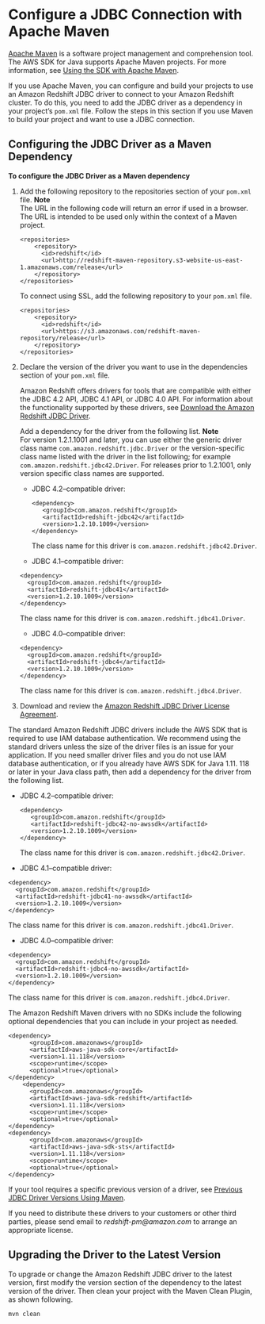 # Configure a JDBC Connection with Apache Maven<a name="configure-jdbc-connection-with-maven"></a>

[Apache Maven](https://maven.apache.org/) is a software project management and comprehension tool\. The AWS SDK for Java supports Apache Maven projects\. For more information, see [Using the SDK with Apache Maven](https://docs.aws.amazon.com/sdk-for-java/v1/developer-guide/setup-project-maven.html)\.

If you use Apache Maven, you can configure and build your projects to use an Amazon Redshift JDBC driver to connect to your Amazon Redshift cluster\. To do this, you need to add the JDBC driver as a dependency in your project’s `pom.xml` file\. Follow the steps in this section if you use Maven to build your project and want to use a JDBC connection\. 

## Configuring the JDBC Driver as a Maven Dependency<a name="configure-jdbc-connection-with-maven-dependency"></a>

**To configure the JDBC Driver as a Maven dependency**

1. Add the following repository to the repositories section of your `pom.xml` file\.
**Note**  
The URL in the following code will return an error if used in a browser\. The URL is intended to be used only within the context of a Maven project\.

   ```
   <repositories>
       <repository>
         <id>redshift</id>
         <url>http://redshift-maven-repository.s3-website-us-east-1.amazonaws.com/release</url>
       </repository>
   </repositories>
   ```

   To connect using SSL, add the following repository to your `pom.xml` file\.

   ```
   <repositories>
       <repository>
         <id>redshift</id>
         <url>https://s3.amazonaws.com/redshift-maven-repository/release</url>
       </repository>
   </repositories>
   ```

1. Declare the version of the driver you want to use in the dependencies section of your `pom.xml` file\.

   Amazon Redshift offers drivers for tools that are compatible with either the JDBC 4\.2 API, JDBC 4\.1 API, or JDBC 4\.0 API\. For information about the functionality supported by these drivers, see [Download the Amazon Redshift JDBC Driver](configure-jdbc-connection.md#download-jdbc-driver)\.  

   Add a dependency for the driver from the following list\.
**Note**  
For version 1\.2\.1\.1001 and later, you can use either the generic driver class name `com.amazon.redshift.jdbc.Driver` or the version\-specific class name listed with the driver in the list following; for example `com.amazon.redshift.jdbc42.Driver`\. For releases prior to 1\.2\.1001, only version specific class names are supported\.
   + JDBC 4\.2–compatible driver: 

     ```
     <dependency>
        <groupId>com.amazon.redshift</groupId>
        <artifactId>redshift-jdbc42</artifactId>
        <version>1.2.10.1009</version>
     </dependency>
     ```

     The class name for this driver is `com.amazon.redshift.jdbc42.Driver`\.
   +  JDBC 4\.1–compatible driver: 

     ```
     <dependency>
       <groupId>com.amazon.redshift</groupId>
       <artifactId>redshift-jdbc41</artifactId>
       <version>1.2.10.1009</version>
     </dependency>
     ```

     The class name for this driver is `com.amazon.redshift.jdbc41.Driver`\.
   +  JDBC 4\.0–compatible driver: 

     ```
     <dependency>
       <groupId>com.amazon.redshift</groupId>
       <artifactId>redshift-jdbc4</artifactId>
       <version>1.2.10.1009</version>
     </dependency>
     ```

      The class name for this driver is `com.amazon.redshift.jdbc4.Driver`\.

1. Download and review the [Amazon Redshift JDBC Driver License Agreement](https://s3.amazonaws.com/redshift-downloads/drivers/Amazon+Redshift+JDBC+Driver+License+Agreement.pdf)\. 

The standard Amazon Redshift JDBC drivers include the AWS SDK that is required to use IAM database authentication\. We recommend using the standard drivers unless the size of the driver files is an issue for your application\. If you need smaller driver files and you do not use IAM database authentication, or if you already have AWS SDK for Java 1\.11\. 118 or later in your Java class path, then add a dependency for the driver from the following list\.
+ JDBC 4\.2–compatible driver: 

  ```
  <dependency>
     <groupId>com.amazon.redshift</groupId>
     <artifactId>redshift-jdbc42-no-awssdk</artifactId>
     <version>1.2.10.1009</version>
  </dependency>
  ```

  The class name for this driver is `com.amazon.redshift.jdbc42.Driver`\.
+  JDBC 4\.1–compatible driver: 

  ```
  <dependency>
    <groupId>com.amazon.redshift</groupId>
    <artifactId>redshift-jdbc41-no-awssdk</artifactId>
    <version>1.2.10.1009</version>
  </dependency>
  ```

  The class name for this driver is `com.amazon.redshift.jdbc41.Driver`\.
+  JDBC 4\.0–compatible driver: 

  ```
  <dependency>
    <groupId>com.amazon.redshift</groupId>
    <artifactId>redshift-jdbc4-no-awssdk</artifactId>
    <version>1.2.10.1009</version>
  </dependency>
  ```

   The class name for this driver is `com.amazon.redshift.jdbc4.Driver`\.

The Amazon Redshift Maven drivers with no SDKs include the following optional dependencies that you can include in your project as needed\. 

```
<dependency>
      <groupId>com.amazonaws</groupId>
      <artifactId>aws-java-sdk-core</artifactId>
      <version>1.11.118</version>
      <scope>runtime</scope>
      <optional>true</optional>
</dependency>
    <dependency>
      <groupId>com.amazonaws</groupId>
      <artifactId>aws-java-sdk-redshift</artifactId>
      <version>1.11.118</version>
      <scope>runtime</scope>
      <optional>true</optional>
</dependency>
<dependency>
      <groupId>com.amazonaws</groupId>
      <artifactId>aws-java-sdk-sts</artifactId>
      <version>1.11.118</version>
      <scope>runtime</scope>
      <optional>true</optional>
</dependency>
```

If your tool requires a specific previous version of a driver, see [Previous JDBC Driver Versions Using Maven](jdbc-previous-versions.md#jdbc-previous-versions-maven)\.

If you need to distribute these drivers to your customers or other third parties, please send email to *redshift\-pm@amazon\.com* to arrange an appropriate license\. 

## Upgrading the Driver to the Latest Version<a name="configure-jdbc-connection-with-maven-upgrading"></a>

To upgrade or change the Amazon Redshift JDBC driver to the latest version, first modify the version section of the dependency to the latest version of the driver\. Then clean your project with the Maven Clean Plugin, as shown following\. 

```
mvn clean
```